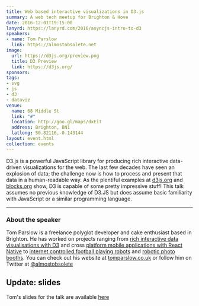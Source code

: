 ```yaml
---
title: Web based interactive visualizations in D3.js
summary: A web tech meetup for Brighton & Hove
date: 2016-12-01T19:15:00
lanyrd: https://lanyrd.com/2016/asyncjs-intro-to-d3
speakers:
- name: Tom Parslow
  link: https://almostobsolete.net
image:
  url: https://d3js.org/preview.png
  title: D3 Preview
  link: https://d3js.org/
sponsors:
tags:
- svg
- js
- d3
- dataviz
venue:
  name: 68 Middle St
  link: "#"
  location: http://goo.gl/maps/dxEiT
  address: Brighton, BN1
  latlong: 50.82116,-0.143144
layout: event.html
collection: events
---
```




D3.js is a powerful JavaScript library for producing rich interactive data-driven visualizations for the web. The last few decades have seen an explosion of data; the challenge now is how to process and present that data in a human-readable way. As the plentiful examples at [d3js.org](https://d3js.org) and [blocks.org](https://bl.ocks.org) show, D3 is capable of some pretty impressive stuff! This talk assumes no previous knowledge of D3.JS but does assume basic familiarity with JavaScript or a similar programming language.

---

### About the speaker

Tom Parslow is a freelance polyglot developer and cake enthusiast based in Brighton. He has worked on projects ranging from [rich interactive data visualisations with D3](https://tomparslow.co.uk/technology/d3/#content) and cross [platform mobile applications with React Native](https://tomparslow.co.uk/technology/react-native/#content) to [internet controlled football playing robots](https://tomparslow.co.uk/project/penaltyclick/#content) and [robotic photo booths](https://tomparslow.co.uk/project/colourcrush/#content). You can check out his website at [tomparslow.co.uk](https://tomparslow.co.uk) or follow him on Twitter at [@almostobsolete](https://twitter.com/almostobsolete)

## Update: slides

Tom's slides for the talk are available [here](http://almostobsolete.net/talks/d3-asyncjs/)
